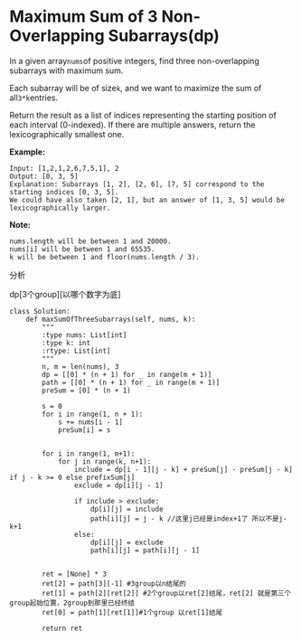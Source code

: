 # Maximum Sum of 3 Non-Overlapping Subarrays\(dp\)

In a given array`nums`of positive integers, find three non-overlapping subarrays with maximum sum.

Each subarray will be of size`k`, and we want to maximize the sum of all`3*k`entries.

Return the result as a list of indices representing the starting position of each interval \(0-indexed\). If there are multiple answers, return the lexicographically smallest one.

**Example:**

```text
Input: [1,2,1,2,6,7,5,1], 2
Output: [0, 3, 5]
Explanation: Subarrays [1, 2], [2, 6], [7, 5] correspond to the starting indices [0, 3, 5].
We could have also taken [2, 1], but an answer of [1, 3, 5] would be lexicographically larger.
```

**Note:**

```text
nums.length will be between 1 and 20000.
nums[i] will be between 1 and 65535.
k will be between 1 and floor(nums.length / 3).
```

分析

dp\[3个group\]\[以哪个数字为底\]

```text
class Solution:
    def maxSumOfThreeSubarrays(self, nums, k):
        """
        :type nums: List[int]
        :type k: int
        :rtype: List[int]
        """
        n, m = len(nums), 3
        dp = [[0] * (n + 1) for _ in range(m + 1)]
        path = [[0] * (n + 1) for _ in range(m + 1)]
        preSum = [0] * (n + 1)

        s = 0
        for i in range(1, n + 1):
            s += nums[i - 1]
            preSum[i] = s


        for i in range(1, m+1):
            for j in range(k, n+1):
                include = dp[i - 1][j - k] + preSum[j] - preSum[j - k] if j - k >= 0 else prefixSum[j]
                exclude = dp[i][j - 1]

                if include > exclude:
                    dp[i][j] = include
                    path[i][j] = j - k //这里j已经是index+1了 所以不是j-k+1
                else:
                    dp[i][j] = exclude
                    path[i][j] = path[i][j - 1]


        ret = [None] * 3
        ret[2] = path[3][-1] #3group以n结尾的
        ret[1] = path[2][ret[2]] #2个group以ret[2]结尾，ret[2] 就是第三个group起始位置，2group到那里已经终结
        ret[0] = path[1][ret[1]]#1个group 以ret[1]结尾

        return ret
```

